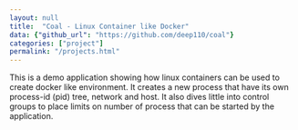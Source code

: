 ```yaml
---
layout: null
title:  "Coal - Linux Container like Docker"
data: {"github_url": "https://github.com/deep110/coal"}
categories: ["project"]
permalink: "/projects.html"
---
```

This is a demo application showing how linux containers can be used to create docker like environment. It creates a new process that have its own process-id (pid) tree, network and host. It also dives little into control groups to place limits on number of process that can be started by the application.